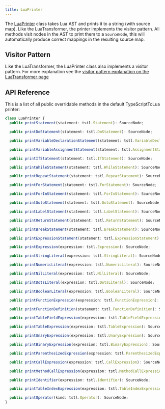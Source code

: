 ```yaml
---
title: LuaPrinter
---
```


The [LuaPrinter](https://github.com/TypeScriptToLua/TypeScriptToLua/blob/master/src/LuaPrinter.ts) class takes Lua AST and prints it to a string (with source map). Like the LuaTransformer, the printer implements the visitor pattern. All methods visit nodes in the AST to print them to a `SourceNode`, this will automatically produce correct mappings in the resulting source map.

## Visitor Pattern

Like the LuaTransformer, the LuaPrinter class also implements a visitor pattern. For more explanation see the [visitor pattern explanation on the LuaTransformer page](https://github.com/TypeScriptToLua/TypeScriptToLua/wiki/Custom-LuaTransformer-API#visitor-pattern)

## API Reference

This is a list of all public overridable methods in the default TypeScriptToLua printer:

```ts
class LuaPrinter {
  public printStatement(statement: tstl.Statement): SourceNode;

  public printDoStatement(statement: tstl.DoStatement): SourceNode;

  public printVariableDeclarationStatement(statement: tstl.VariableDeclarationStatement): SourceNode;

  public printVariableAssignmentStatement(statement: tstl.AssignmentStatement): SourceNode;

  public printIfStatement(statement: tstl.IfStatement): SourceNode;

  public printWhileStatement(statement: tstl.WhileStatement): SourceNode;

  public printRepeatStatement(statement: tstl.RepeatStatement): SourceNode;

  public printForStatement(statement: tstl.ForStatement): SourceNode;

  public printForInStatement(statement: tstl.ForInStatement): SourceNode;

  public printGotoStatement(statement: tstl.GotoStatement): SourceNode;

  public printLabelStatement(statement: tstl.LabelStatement): SourceNode;

  public printReturnStatement(statement: tstl.ReturnStatement): SourceNode;

  public printBreakStatement(statement: tstl.BreakStatement): SourceNode;

  public printExpressionStatement(statement: tstl.ExpressionStatement): SourceNode;

  public printExpression(expression: tstl.Expression): SourceNode;

  public printStringLiteral(expression: tstl.StringLiteral): SourceNode;

  public printNumericLiteral(expression: tstl.NumericLiteral): SourceNode;

  public printNilLiteral(expression: tstl.NilLiteral): SourceNode;

  public printDotsLiteral(expression: tstl.DotsLiteral): SourceNode;

  public printBooleanLiteral(expression: tstl.BooleanLiteral): SourceNode;

  public printFunctionExpression(expression: tstl.FunctionExpression): SourceNode;

  public printFunctionDefinition(statement: tstl.FunctionDefinition): SourceNode;

  public printTableFieldExpression(expression: tstl.TableFieldExpression): SourceNode;

  public printTableExpression(expression: tstl.TableExpression): SourceNode;

  public printUnaryExpression(expression: tstl.UnaryExpression): SourceNode;

  public printBinaryExpression(expression: tstl.BinaryExpression): SourceNode;

  public printParenthesizedExpression(expression: tstl.ParenthesizedExpression): SourceNode;

  public printCallExpression(expression: tstl.CallExpression): SourceNode;

  public printMethodCallExpression(expression: tstl.MethodCallExpression): SourceNode;

  public printIdentifier(expression: tstl.Identifier): SourceNode;

  public printTableIndexExpression(expression: tstl.TableIndexExpression): SourceNode;

  public printOperator(kind: tstl.Operator): SourceNode;
}
```
